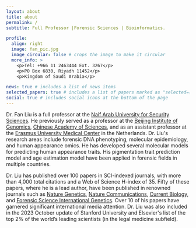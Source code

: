 ```yaml
---
layout: about
title: about
permalink: /
subtitle: Full Professor |Forensic Sciences | Bioinformatics.

profile:
  align: right
  image: fan_pic.jpg 
  image_circular: false # crops the image to make it circular
  more_info: >
    <p>Tel: +966 11 2463444 Ext. 3267</p>
    <p>PO Box 6830, Riyadh 11452</p>
    <p>Kingdom of Saudi Arabia</p>

news: true # includes a list of news items
selected_papers: true # includes a list of papers marked as "selected={true}"
social: true # includes social icons at the bottom of the page
---
```


Dr. Fan Liu is a full professor at the [Naif Arab University for Security Sciences](https://nauss.edu.sa/en-us/Pages/default.aspx). He previously served as a professor at the [Beijing Institute of Genomics](http://english.big.cas.cn/), [Chinese Academy of Sciences](https://english.cas.cn/), and as an assistant professor at the [Erasmus University Medical Center](https://www.erasmusmc.nl/en/) in the Netherlands. Dr. Liu's research areas include forensic DNA phenotyping, molecular epidemiology, and human appearance omics. He has developed several molecular models for predicting human appearance traits. His pigmentation trait prediction model and age estimation model have been applied in forensic fields in multiple countries.

Dr. Liu has published over 100 papers in SCI-indexed journals, with more than 4,000 total citations and a Web of Science H-index of 35. Fifty of these papers, where he is a lead author, have been published in renowned journals such as [Nature Genetics](https://www.nature.com/ng/), [Nature Communications](https://www.nature.com/ncomms/), [Current Biology](https://www.cell.com/current-biology/home), and [Forensic Science International Genetics](https://www.sciencedirect.com/journal/forensic-science-international-genetics). Over 10 of his papers have garnered significant international media attention. Dr. Liu was also included in the 2023 October update of Stanford University and Elsevier's list of the top 2% of the world’s leading scientists (in the legal medicine subfield).
